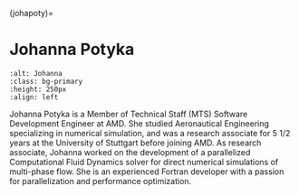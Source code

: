 <head>
  <meta charset="UTF-8">
  <meta name="description" content="Johanna Potyka">
  <meta name="keywords" content="AMD GPU, HPC, MI300, MI250, ROCm, blog, contributor, blog author">
</head>

(johapoty)=

# Johanna Potyka

```{image} ./data/Johanna-Potyka.jpg
:alt: Johanna
:class: bg-primary
:height: 250px
:align: left
```

Johanna Potyka is a Member of Technical Staff (MTS) Software Development Engineer at AMD.
She studied Aeronautical Engineering specializing in numerical simulation, and was a research
associate for 5 1/2 years at the University of Stuttgart before joining AMD. As research associate,
Johanna worked on the development of a parallelized Computational Fluid Dynamics solver for
direct numerical simulations of multi-phase flow. She is an experienced Fortran developer
with a passion for parallelization and performance optimization.

